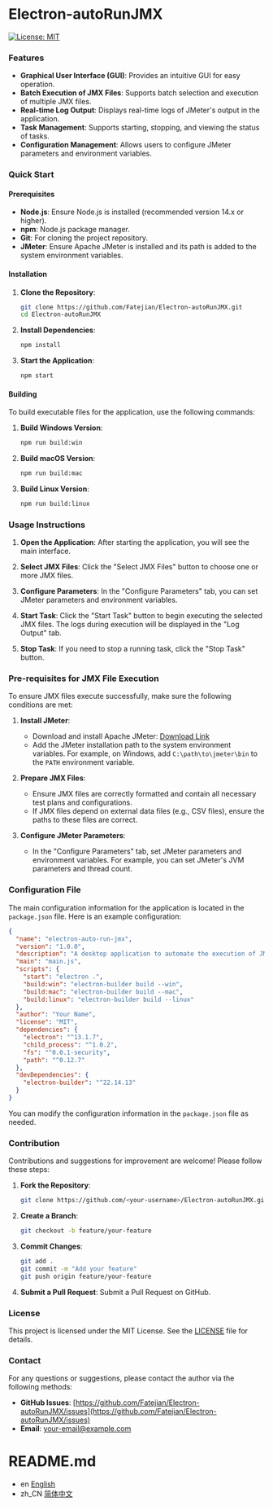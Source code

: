 # Electron-autoRunJMX

[![License: MIT](https://img.shields.io/github/license/Fatejian/Electron-autoRunJMX.svg)](https://github.com/Fatejian/Electron-autoRunJMX/blob/master/LICENSE)

### Features

- **Graphical User Interface (GUI)**: Provides an intuitive GUI for easy operation.
- **Batch Execution of JMX Files**: Supports batch selection and execution of multiple JMX files.
- **Real-time Log Output**: Displays real-time logs of JMeter's output in the application.
- **Task Management**: Supports starting, stopping, and viewing the status of tasks.
- **Configuration Management**: Allows users to configure JMeter parameters and environment variables.

### Quick Start

#### Prerequisites

- **Node.js**: Ensure Node.js is installed (recommended version 14.x or higher).
- **npm**: Node.js package manager.
- **Git**: For cloning the project repository.
- **JMeter**: Ensure Apache JMeter is installed and its path is added to the system environment variables.

#### Installation

1. **Clone the Repository**:
   ```sh
   git clone https://github.com/Fatejian/Electron-autoRunJMX.git
   cd Electron-autoRunJMX
   ```

2. **Install Dependencies**:
   ```sh
   npm install
   ```

3. **Start the Application**:
   ```sh
   npm start
   ```

#### Building

To build executable files for the application, use the following commands:

1. **Build Windows Version**:
   ```sh
   npm run build:win
   ```

2. **Build macOS Version**:
   ```sh
   npm run build:mac
   ```

3. **Build Linux Version**:
   ```sh
   npm run build:linux
   ```

### Usage Instructions

1. **Open the Application**:
   After starting the application, you will see the main interface.

2. **Select JMX Files**:
   Click the "Select JMX Files" button to choose one or more JMX files.

3. **Configure Parameters**:
   In the "Configure Parameters" tab, you can set JMeter parameters and environment variables.

4. **Start Task**:
   Click the "Start Task" button to begin executing the selected JMX files. The logs during execution will be displayed in the "Log Output" tab.

5. **Stop Task**:
   If you need to stop a running task, click the "Stop Task" button.

### Pre-requisites for JMX File Execution

To ensure JMX files execute successfully, make sure the following conditions are met:

1. **Install JMeter**:
   - Download and install Apache JMeter: [Download Link](https://jmeter.apache.org/download_jmeter.cgi)
   - Add the JMeter installation path to the system environment variables. For example, on Windows, add `C:\path\to\jmeter\bin` to the `PATH` environment variable.

2. **Prepare JMX Files**:
   - Ensure JMX files are correctly formatted and contain all necessary test plans and configurations.
   - If JMX files depend on external data files (e.g., CSV files), ensure the paths to these files are correct.

3. **Configure JMeter Parameters**:
   - In the "Configure Parameters" tab, set JMeter parameters and environment variables. For example, you can set JMeter's JVM parameters and thread count.

### Configuration File

The main configuration information for the application is located in the `package.json` file. Here is an example configuration:

```json
{
  "name": "electron-auto-run-jmx",
  "version": "1.0.0",
  "description": "A desktop application to automate the execution of JMeter test scripts.",
  "main": "main.js",
  "scripts": {
    "start": "electron .",
    "build:win": "electron-builder build --win",
    "build:mac": "electron-builder build --mac",
    "build:linux": "electron-builder build --linux"
  },
  "author": "Your Name",
  "license": "MIT",
  "dependencies": {
    "electron": "^13.1.7",
    "child_process": "^1.0.2",
    "fs": "^0.0.1-security",
    "path": "^0.12.7"
  },
  "devDependencies": {
    "electron-builder": "^22.14.13"
  }
}
```

You can modify the configuration information in the `package.json` file as needed.

### Contribution

Contributions and suggestions for improvement are welcome! Please follow these steps:

1. **Fork the Repository**:
   ```sh
   git clone https://github.com/<your-username>/Electron-autoRunJMX.git
   ```

2. **Create a Branch**:
   ```sh
   git checkout -b feature/your-feature
   ```

3. **Commit Changes**:
   ```sh
   git add .
   git commit -m "Add your feature"
   git push origin feature/your-feature
   ```

4. **Submit a Pull Request**:
   Submit a Pull Request on GitHub.

### License

This project is licensed under the MIT License. See the [LICENSE](LICENSE) file for details.

### Contact

For any questions or suggestions, please contact the author via the following methods:

- **GitHub Issues**: [https://github.com/Fatejian/Electron-autoRunJMX/issues](https://github.com/Fatejian/Electron-autoRunJMX/issues)
- **Email**: [your-email@example.com](mailto:your-email@example.com)

# README.md

- en [English](README.md)
- zh_CN [简体中文](readme/README.zh_CN.md)